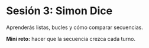 # Sesión 3: Simon Dice

Aprenderás listas, bucles y cómo comparar secuencias.

**Mini reto:** hacer que la secuencia crezca cada turno.
